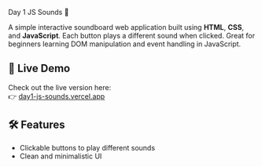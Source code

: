  Day 1 JS Sounds 🎵

A simple interactive soundboard web application built using **HTML**, **CSS**, and **JavaScript**. Each button plays a different sound when clicked. Great for beginners learning DOM manipulation and event handling in JavaScript.

## 🔗 Live Demo

Check out the live version here:  
👉 [day1-js-sounds.vercel.app](https://day1-js-sounds.vercel.app/)

## 🛠️ Features

- Clickable buttons to play different sounds
- Clean and minimalistic UI
